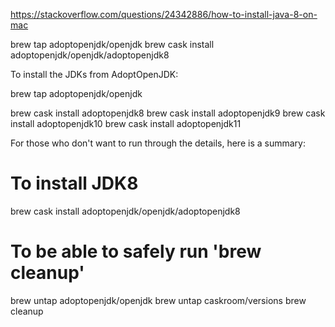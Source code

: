 
https://stackoverflow.com/questions/24342886/how-to-install-java-8-on-mac

brew tap adoptopenjdk/openjdk
brew cask install adoptopenjdk/openjdk/adoptopenjdk8


To install the JDKs from AdoptOpenJDK:

brew tap adoptopenjdk/openjdk

brew cask install adoptopenjdk8
brew cask install adoptopenjdk9
brew cask install adoptopenjdk10
brew cask install adoptopenjdk11



For those who don't want to run through the details, here is a summary:

# To install JDK8
brew cask install adoptopenjdk/openjdk/adoptopenjdk8

# To be able to safely run 'brew cleanup'
brew untap adoptopenjdk/openjdk
brew untap caskroom/versions
brew cleanup